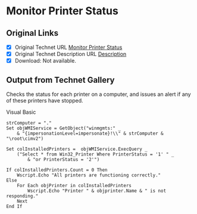 # Monitor Printer Status

## Original Links

- [x] Original Technet URL [Monitor Printer Status](https://gallery.technet.microsoft.com/8b25f9f9-287e-4ea5-8b43-e737fa6db4bf)
- [x] Original Technet Description URL [Description](https://gallery.technet.microsoft.com/8b25f9f9-287e-4ea5-8b43-e737fa6db4bf/description)
- [x] Download: Not available.

## Output from Technet Gallery

Checks the status for each printer on a computer, and issues an alert if any of these printers have stopped.

Visual Basic

```
strComputer = "."
Set objWMIService = GetObject("winmgmts:" _
    & "{impersonationLevel=impersonate}!\\" & strComputer & "\root\cimv2")

Set colInstalledPrinters =  objWMIService.ExecQuery _
    ("Select * from Win32_Printer Where PrinterStatus = '1' " _
        & "or PrinterStatus = '2'")

If colInstalledPrinters.Count = 0 Then
    Wscript.Echo "All printers are functioning correctly."
Else
    For Each objPrinter in colInstalledPrinters
        Wscript.Echo "Printer " & objprinter.Name & " is not responding." 
    Next
End If
```


